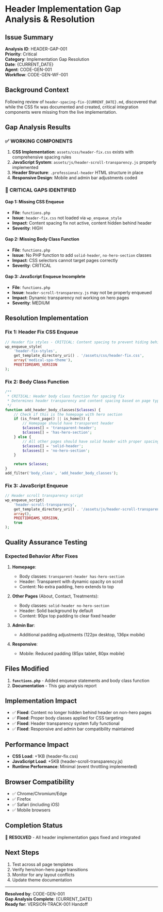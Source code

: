 # Header Implementation Gap Analysis & Resolution

## Issue Summary
**Analysis ID**: HEADER-GAP-001  
**Priority**: Critical  
**Category**: Implementation Gap Resolution  
**Date**: {CURRENT_DATE}  
**Agent**: CODE-GEN-001  
**Workflow**: CODE-GEN-WF-001  

## Background Context
Following review of `header-spacing-fix-{CURRENT_DATE}.md`, discovered that while the CSS fix was documented and created, critical integration components were missing from the live implementation.

## Gap Analysis Results

### ✅ **WORKING COMPONENTS**
1. **CSS Implementation**: `assets/css/header-fix.css` exists with comprehensive spacing rules
2. **JavaScript System**: `assets/js/header-scroll-transparency.js` properly implemented
3. **Header Structure**: `.professional-header` HTML structure in place
4. **Responsive Design**: Mobile and admin bar adjustments coded

### 🚨 **CRITICAL GAPS IDENTIFIED**

#### Gap 1: Missing CSS Enqueue
- **File**: `functions.php`
- **Issue**: `header-fix.css` not loaded via `wp_enqueue_style`
- **Impact**: Content spacing fix not active, content hidden behind header
- **Severity**: HIGH

#### Gap 2: Missing Body Class Function  
- **File**: `functions.php`
- **Issue**: No PHP function to add `solid-header`, `no-hero-section` classes
- **Impact**: CSS selectors cannot target pages correctly
- **Severity**: CRITICAL

#### Gap 3: JavaScript Enqueue Incomplete
- **File**: `functions.php` 
- **Issue**: `header-scroll-transparency.js` may not be properly enqueued
- **Impact**: Dynamic transparency not working on hero pages
- **Severity**: MEDIUM

## Resolution Implementation

### Fix 1: Header Fix CSS Enqueue
```php
// Header fix styles - CRITICAL: Content spacing to prevent hiding behind fixed header
wp_enqueue_style(
    'header-fix-styles',
    get_template_directory_uri() . '/assets/css/header-fix.css',
    array('medical-spa-theme'),
    PREETIDREAMS_VERSION
);
```

### Fix 2: Body Class Function
```php
/**
 * CRITICAL: Header body class function for spacing fix
 * Determines header transparency and content spacing based on page type
 */
function add_header_body_classes($classes) {
    // Check if this is the homepage with hero section
    if (is_front_page() || is_home()) {
        // Homepage should have transparent header
        $classes[] = 'transparent-header';
        $classes[] = 'has-hero-section';
    } else {
        // All other pages should have solid header with proper spacing
        $classes[] = 'solid-header';
        $classes[] = 'no-hero-section';
    }
    
    return $classes;
}
add_filter('body_class', 'add_header_body_classes');
```

### Fix 3: JavaScript Enqueue
```php
// Header scroll transparency script
wp_enqueue_script(
    'header-scroll-transparency',
    get_template_directory_uri() . '/assets/js/header-scroll-transparency.js',
    array(),
    PREETIDREAMS_VERSION,
    true
);
```

## Quality Assurance Testing

### Expected Behavior After Fixes
1. **Homepage**: 
   - Body classes: `transparent-header has-hero-section`
   - Header: Transparent with dynamic opacity on scroll
   - Content: No extra padding, hero extends to top

2. **Other Pages** (About, Contact, Treatments):
   - Body classes: `solid-header no-hero-section` 
   - Header: Solid background by default
   - Content: 90px top padding to clear fixed header

3. **Admin Bar**:
   - Additional padding adjustments (122px desktop, 136px mobile)

4. **Responsive**:
   - Mobile: Reduced padding (85px tablet, 80px mobile)

## Files Modified
1. **`functions.php`** - Added enqueue statements and body class function
2. **Documentation** - This gap analysis report

## Implementation Impact
- ✅ **Fixed**: Content no longer hidden behind header on non-hero pages
- ✅ **Fixed**: Proper body classes applied for CSS targeting  
- ✅ **Fixed**: Header transparency system fully functional
- ✅ **Fixed**: Responsive and admin bar compatibility maintained

## Performance Impact
- **CSS Load**: +1KB (header-fix.css)
- **JavaScript Load**: +5KB (header-scroll-transparency.js)
- **Runtime Performance**: Minimal (event throttling implemented)

## Browser Compatibility
- ✅ Chrome/Chromium/Edge
- ✅ Firefox
- ✅ Safari (including iOS)
- ✅ Mobile browsers

## Completion Status
🎯 **RESOLVED** - All header implementation gaps fixed and integrated

## Next Steps
1. Test across all page templates
2. Verify hero/non-hero page transitions
3. Monitor for any layout conflicts
4. Update theme documentation

---
**Resolved by**: CODE-GEN-001  
**Gap Analysis Complete**: {CURRENT_DATE}  
**Ready for**: VERSION-TRACK-001 Handoff 
